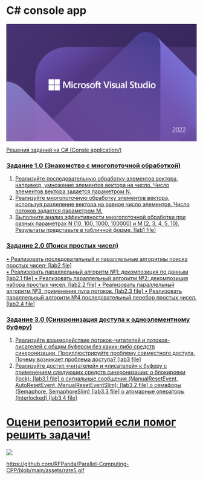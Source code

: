 # C# console app
<a href="https://rfpanda.ml"> <img src="https://github.com/RFPanda/Parallel-Computing-CPP/blob/main/assets/board.png" align="center">

Решения заданий на C# (Consle application/)
### Задание 1.0 (Знакомство с многопоточной обработкой)
1. Реализуйте последовательную обработку элементов вектора, например,
умножение элементов вектора на число. Число элементов вектора задается
параметром N.
2. Реализуйте многопоточную обработку элементов вектора, используя разделение
вектора на равное число элементов. Число потоков задается параметром M.
3. Выполните анализ эффективности многопоточной обработки при разных
параметрах N (10, 100, 1000, 100000) и M (2, 3, 4, 5, 10). Результаты представьте в
табличной форме. [lab1 file]


### Задание 2.0 (Поиск простых чисел)
•	Реализовать последовательный и параллельные алгоритмы поиска простых чисел; [lab2 file]  
•	Реализовать параллельный алгоритм №1: декомпозиция по данным [lab2.1 file]
•	Реализовать параллельный алгоритм №2: декомпозиция набора простых чисел. [lab2.2 file]
•	Реализовать параллельный алгоритм №3: применение пула потоков. [lab2.3 file]
•	Реализовать параллельный алгоритм №4 последовательный перебор простых чисел. [lab2.4 file]

### Задание 3.0 (Синхронизация доступа к одноэлементному буферу)
1.	Реализуйте взаимодействие потоков-читателей и потоков-писателей с общим буфером без каких-либо средств синхронизации. Проиллюстрируйте проблему совместного доступа. Почему возникает проблема доступа? [lab3 file]
2.	Реализуйте доступ «читателей» и «писателей» к буферу с применением следующих средств синхронизации:
o	блокировки (lock); [lab3.1 file]
o	сигнальные сообщения (ManualResetEvent, AutoResetEvent, ManualResetEventSlim); [lab3.2 file]
o	семафоры (Semaphore, SemaphoreSlim) [lab3.3 file]
o	атомарные операторы (Interlocked) [lab3.4 file]

# Оцени репозиторий если помог решить задачи!
<a href="https://rfpanda.ml"> <img src="[https://github.com/RFPanda/Parallel-Computing-CPP/blob/main/assets/rate5.gif](https://github.com/RFPanda/Parallel-Computing-CPP/blob/main/assets/rate5.gif)" align="center">

  
  https://github.com/RFPanda/Parallel-Computing-CPP/blob/main/assets/rate5.gif
